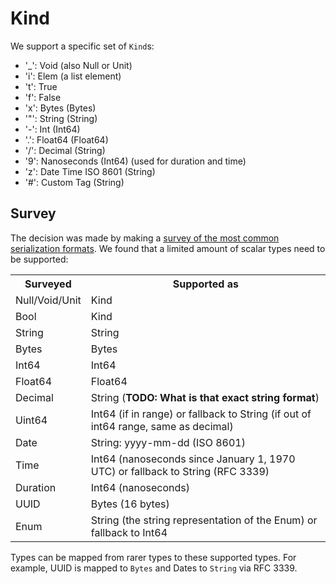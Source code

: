 # Kind

We support a specific set of `Kind`s:

* '_': Void (also Null or Unit)
* 'i': Elem (a list element)
* 't': True
* 'f': False
* 'x': Bytes (Bytes)
* '"': String (String)
* '-': Int (Int64)
* '.': Float64 (Float64)
* '/': Decimal (String)
* '9': Nanoseconds (Int64) (used for duration and time)
* 'z': Date Time ISO 8601 (String)
* '#': Custom Tag (String)

## Survey

The decision was made by making a [survey of the most common serialization formats](./survey/Readme.md).
We found that a limited amount of scalar types need to be supported:

<table>
<tr><th>Surveyed</th><th>Supported as</th></tr>
<tr><td>Null/Void/Unit</td><td>Kind</td></tr>
<tr><td>Bool</td><td>Kind</td></tr>
<tr><td>String</td><td>String</td></tr>
<tr><td>Bytes</td><td>Bytes</td></tr>
<tr><td>Int64</td><td>Int64</td></tr>
<tr><td>Float64</td><td>Float64</td></tr>
<tr><td>Decimal</td><td>String (<b>TODO: What is that exact string format</b>)</td></tr>
<tr><td>Uint64</td><td>Int64 (if in range) or fallback to String (if out of int64 range, same as decimal)</td></tr>
<tr><td>Date</td><td>String: yyyy-mm-dd (ISO 8601)</td></tr>
<tr><td>Time</td><td>Int64 (nanoseconds since January 1, 1970 UTC) or fallback to String (RFC 3339)</td></tr>
<tr><td>Duration</td><td>Int64 (nanoseconds)</td></tr>
<tr><td>UUID</td><td>Bytes (16 bytes)</td></tr>
<tr><td>Enum</td><td>String (the string representation of the Enum) or fallback to Int64</td></tr>
</table>

Types can be mapped from rarer types to these supported types. 
For example, UUID is mapped to `Bytes` and Dates to `String` via RFC 3339.